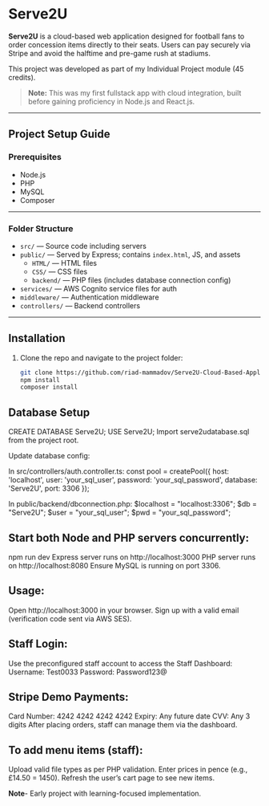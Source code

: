 # Serve2U

**Serve2U** is a cloud-based web application designed for football fans to order concession items directly to their seats. Users can pay securely via Stripe and avoid the halftime and pre-game rush at stadiums.

This project was developed as part of my Individual Project module (45 credits).

> **Note:** This was my first fullstack app with cloud integration, built before gaining proficiency in Node.js and React.js.

---

## Project Setup Guide

### Prerequisites
- Node.js  
- PHP  
- MySQL  
- Composer  

---

### Folder Structure

- `src/` — Source code including servers  
- `public/` — Served by Express; contains `index.html`, JS, and assets  
  - `HTML/` — HTML files  
  - `CSS/` — CSS files  
  - `backend/` — PHP files (includes database connection config)  
- `services/` — AWS Cognito service files for auth  
- `middleware/` — Authentication middleware  
- `controllers/` — Backend controllers  

---

## Installation

1. Clone the repo and navigate to the project folder:

   ```bash
   git clone https://github.com/riad-mammadov/Serve2U-Cloud-Based-Application
   npm install
   composer install
   
## Database Setup

CREATE DATABASE Serve2U;
USE Serve2U;
Import serve2udatabase.sql from the project root.

Update database config:

In src/controllers/auth.controller.ts:
const pool = createPool({
    host: 'localhost',
    user: 'your_sql_user',
    password: 'your_sql_password',
    database: 'Serve2U',
    port: 3306
});

In public/backend/dbconnection.php:
$localhost = "localhost:3306";
$db = "Serve2U";
$user = "your_sql_user";
$pwd = "your_sql_password";

## Start both Node and PHP servers concurrently:

npm run dev
Express server runs on http://localhost:3000
PHP server runs on http://localhost:8080
Ensure MySQL is running on port 3306.

## Usage:

Open http://localhost:3000 in your browser.
Sign up with a valid email (verification code sent via AWS SES).

## Staff Login:

Use the preconfigured staff account to access the Staff Dashboard:
Username: Test0033
Password: Password123@

## Stripe Demo Payments:

Card Number: 4242 4242 4242 4242
Expiry: Any future date
CVV: Any 3 digits
After placing orders, staff can manage them via the dashboard.

## To add menu items (staff):

Upload valid file types as per PHP validation.
Enter prices in pence (e.g., £14.50 = 1450).
Refresh the user’s cart page to see new items.

**Note**-
Early project with learning-focused implementation.

